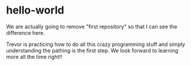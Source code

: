 # hello-world

We are actually going to remove "first repository" so that I can see the difference here. 


Trevor is practicing how to do all this crazy programming stuff and simply understanding the pathing is the first step. 
We look forward to learning more all the time right!!
